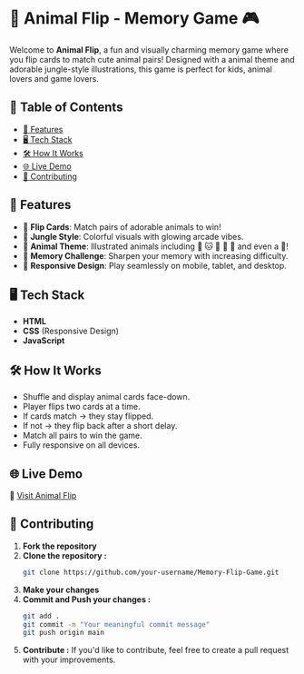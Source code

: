 # 🐾 Animal Flip - Memory Game 🎮

Welcome to **Animal Flip**, a fun and visually charming memory game where you flip cards to match cute animal pairs! Designed with a animal theme and adorable jungle-style illustrations, this game is perfect for kids, animal lovers and game lovers.

## 📑 Table of Contents

- [🚀 Features](#-features)
- [🖥️ Tech Stack](#️-tech-stack)
- [🛠️ How It Works](#-how-it-works)
- [🌐 Live Demo](#-live-demo)
- [🤝 Contributing](#-contributing)

## 🚀 Features

- 🎴 **Flip Cards**: Match pairs of adorable animals to win!
- 🌳 **Jungle Style**: Colorful visuals with glowing arcade vibes.
- 🐻 **Animal Theme**: Illustrated animals including 🐶 🐱 🦊 🐼 🐰 and even a 🐻!
- 🧠 **Memory Challenge**: Sharpen your memory with increasing difficulty.
- 📱 **Responsive Design**: Play seamlessly on mobile, tablet, and desktop.

## 🖥️ Tech Stack

- **HTML**
- **CSS** (Responsive Design)
- **JavaScript**

## 🛠️ How It Works

- Shuffle and display animal cards face-down.
- Player flips two cards at a time.
- If cards match → they stay flipped.
- If not → they flip back after a short delay.
- Match all pairs to win the game.
- Fully responsive on all devices.

## 🌐 Live Demo

🔗 [Visit Animal Flip](https://animal-flip.netlify.app/)

## 🤝 Contributing

1. **Fork the repository**
2. **Clone the repository :**
   ```bash
   git clone https://github.com/your-username/Memory-Flip-Game.git
3. **Make your changes**
4. **Commit and Push your changes :**
   ```bash
   git add .
   git commit -m "Your meaningful commit message"
   git push origin main
5. **Contribute :**
   If you'd like to contribute, feel free to create a pull request with your improvements.
